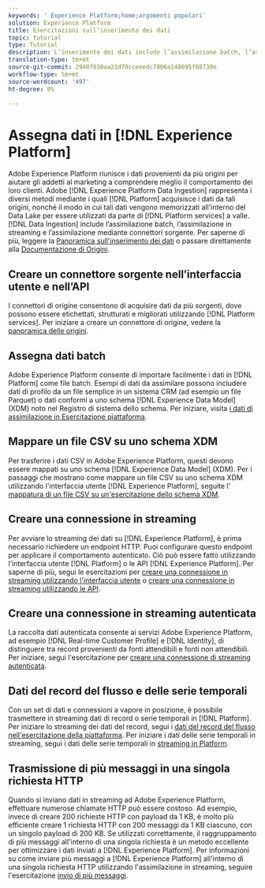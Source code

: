 ```yaml
---
keywords: ' Experience Platform;home;argomenti popolari'
solution: Experience Platform
title: Esercitazioni sull’inserimento dei dati
topic: tutorial
type: Tutorial
description: L’inserimento dei dati include l’assimilazione batch, l’assimilazione in streaming e l’assimilazione mediante connettori sorgente.
translation-type: tm+mt
source-git-commit: 2940f030aa21d70cceeedc7806a148695f68739e
workflow-type: tm+mt
source-wordcount: '497'
ht-degree: 0%

---
```



# Assegna dati in [!DNL Experience Platform]

Adobe Experience Platform riunisce i dati provenienti da più origini per aiutare gli addetti al marketing a comprendere meglio il comportamento dei loro clienti.  Adobe [!DNL Experience Platform Data Ingestion] rappresenta i diversi metodi mediante i quali [!DNL Platform] acquisisce i dati da tali origini, nonché il modo in cui tali dati vengono memorizzati all&#39;interno del Data Lake per essere utilizzati da parte di [!DNL Platform services] a valle. [!DNL Data Ingestion] include l’assimilazione batch, l’assimilazione in streaming e l’assimilazione mediante connettori sorgente. Per saperne di più, leggere la [Panoramica sull&#39;inserimento dei dati](../ingestion/home.md) o passare direttamente alla [Documentazione di Origini](../sources/home.md).

## Creare un connettore sorgente nell’interfaccia utente e nell’API

I connettori di origine consentono di acquisire dati da più sorgenti, dove possono essere etichettati, strutturati e migliorati utilizzando [!DNL Platform services]. Per iniziare a creare un connettore di origine, vedere la [panoramica delle origini](../sources/home.md).

## Assegna dati batch

Adobe Experience Platform consente di importare facilmente i dati in [!DNL Platform] come file batch. Esempi di dati da assimilare possono includere dati di profilo da un file semplice in un sistema CRM (ad esempio un file Parquet) o dati conformi a uno schema [!DNL Experience Data Model] (XDM) noto nel Registro di sistema dello schema. Per iniziare, visita [i dati di assimilazione in Esercitazione piattaforma](../ingestion/tutorials/ingest-batch-data.md).

## Mappare un file CSV su uno schema XDM

Per trasferire i dati CSV in Adobe Experience Platform, questi devono essere mappati su uno schema [!DNL Experience Data Model] (XDM). Per i passaggi che mostrano come mappare un file CSV su uno schema XDM utilizzando l&#39;interfaccia utente [!DNL Experience Platform], seguite l&#39; [mappatura di un file CSV su un&#39;esercitazione dello schema XDM](../ingestion/tutorials/map-a-csv-file.md).

## Creare una connessione in streaming

Per avviare lo streaming dei dati su [!DNL Experience Platform], è prima necessario richiedere un endpoint HTTP. Puoi configurare questo endpoint per applicare il comportamento autenticato. Ciò può essere fatto utilizzando l&#39;interfaccia utente [!DNL Platform] o le API [!DNL Experience Platform]. Per saperne di più, segui le esercitazioni per [creare una connessione in streaming utilizzando l&#39;interfaccia utente](../ingestion/tutorials/create-streaming-connection-ui.md) o [creare una connessione in streaming utilizzando le API](../ingestion/tutorials/create-streaming-connection.md).

## Creare una connessione in streaming autenticata

La raccolta dati autenticata consente ai servizi Adobe Experience Platform, ad esempio [!DNL Real-time Customer Profile] e [!DNL Identity], di distinguere tra record provenienti da fonti attendibili e fonti non attendibili. Per iniziare, segui l&#39;esercitazione per [creare una connessione di streaming autenticata](../ingestion/tutorials/create-authenticated-streaming-connection.md).

## Dati del record del flusso e delle serie temporali

Con un set di dati e connessioni a vapore in posizione, è possibile trasmettere in streaming dati di record o serie temporali in [!DNL Platform]. Per iniziare lo streaming dei dati del record, segui i [dati del record del flusso nell&#39;esercitazione della piattaforma](../ingestion/tutorials/streaming-record-data.md). Per iniziare i dati delle serie temporali in streaming, segui i dati delle serie temporali in [streaming in Platform](../ingestion/tutorials/streaming-time-series-data.md).

## Trasmissione di più messaggi in una singola richiesta HTTP

Quando si inviano dati in streaming ad Adobe Experience Platform, effettuare numerose chiamate HTTP può essere costoso. Ad esempio, invece di creare 200 richieste HTTP con payload da 1 KB, è molto più efficiente creare 1 richiesta HTTP con 200 messaggi da 1 KB ciascuno, con un singolo payload di 200 KB. Se utilizzati correttamente, il raggruppamento di più messaggi all&#39;interno di una singola richiesta è un metodo eccellente per ottimizzare i dati inviati a [!DNL Experience Platform]. Per informazioni su come inviare più messaggi a [!DNL Experience Platform] all&#39;interno di una singola richiesta HTTP utilizzando l&#39;assimilazione in streaming, seguire l&#39;esercitazione [invio di più messaggi](../ingestion/tutorials/streaming-multiple-messages.md).




